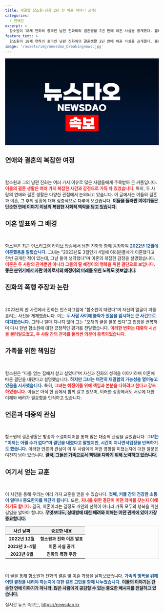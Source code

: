 ```yaml
---
title: 재결합 함소원·진화 2년 전 이혼 이야기 공개!
categories:
  - 연예인
excerpt: >
  함소원이 18세 연하의 중국인 남편 진화와의 결혼생활 2년 만에 이혼 사실을 공개했다. 불화설과 폭행 주장 속에서도 여전히 한집에 살며 딸을 위해 노력하겠다는 그의 진심은 과연 어떻게 전개될까?
feature_text: >
  함소원이 18세 연하의 중국인 남편 진화와의 결혼생활 2년 만에 이혼 사실을 공개했다. 불화설과 폭행 주장 속에서도 여전히 한집에 살며 딸을 위해 노력하겠다는 그의 진심은 과연 어떻게 전개될까?
image: '/assets/img/newsdao_breakingnews.jpg'
---
```


<p><img src="/assets/img/newsdao_breakingnews.jpg" alt="koreaapp 속보" /></p>

<h2 data-ke-size="size26">연애와 결혼의 복잡한 여정</h2>

<p data-ke-size="size16">&nbsp;</p>

<p>함소원과 그의 남편 진화는 여러 가지 이유로 많은 사람들에게 주목받아 온 커플입니다. <b><span style="color: #ee2323;">이들의 결혼 생활은 여러 가지 복잡한 사건과 감정으로 가득 차 있었습니다.</span></b> 특히, 두 사람의 연애와 결혼 생활은 다양한 관점에서 논의되고 있습니다. 이 글에서는 이들의 결혼과 이혼, 그 후의 상황에 대해 심층적으로 다루어 보겠습니다. <b><span style="background-color: #21538527;">이들을 둘러싼 이야기들은 단순한 연애 이야기 이상의 복잡한 사회적 맥락을 담고 있습니다.</span></b> </p>

<h2 data-ke-size="size26">이혼 발표와 그 배경</h2>

<p data-ke-size="size16">&nbsp;</p>

<p>함소원은 최근 인스타그램 라이브 방송에서 남편 진화와 함께 등장하여 <b><span style="color: #1a5490;">2022년 12월에 이혼했음을 알렸습니다.</span></b> 그녀는 "2023년도 3월인가 4월에 여러분들에게 이혼했다고 한번 공개한 적이 있는데, 그날 둘이 생각했다"며 이혼의 복잡한 감정을 설명했습니다. <b><span style="color: #ee2323;">이혼은 두 사람의 관계뿐만 아니라 그들의 딸 혜정이의 행복을 위한 결단으로 보입니다.</span></b> <b><span style="background-color: #21538527;">좋은 분위기에서 자란 아이로서의 혜정이의 미래를 위한 노력도 엿보입니다.</span></b> </p>

<h2 data-ke-size="size26">진화의 폭행 주장과 논란</h2>

<p data-ke-size="size16">&nbsp;</p>

<p>2023년의 한 사건에서 진화는 인스타그램에 "함소원이 때렸다"며 자신의 얼굴이 피를 흘리는 사진을 게재했습니다. 이는 <b><span style="color: #1a5490;">두 사람 사이에 불화가 있음을 암시하는 큰 사건으로 여겨졌습니다.</span></b> 그러나 얼마 지나지 않아 그는 "오해의 글을 잘못 썼다"고 입장을 번복하며 다시 한번 함소원에 대한 긍정적인 평가를 전달했습니다. <b><span style="color: #ee2323;">이러한 변화는 대중의 시선을 불러일으켰고, 두 사람 간의 관계를 둘러싼 의문이 증폭되었습니다.</span></b> </p>

<h2 data-ke-size="size26">가족을 위한 책임감</h2>

<p data-ke-size="size16">&nbsp;</p>

<p>함소원은 "다툼 없는 집에서 살고 싶었다"며 자신과 진화의 성격을 이야기하며 이혼에 따른 결단을 내렸다고 설명했습니다. <b><span style="color: #1a5490;">하지만 그녀는 여전히 재결합의 가능성을 열어놓고 있음을 시사했습니다.</span></b> 특히, <b><span style="color: #ee2323;">그녀는 혜정이를 위해 책임과 본분을 다하려고 한다고 강조하였습니다.</span></b> 이들은 아직 한 집에서 함께 살고 있으며, 이러한 상황에서도 서로에 대한 이해와 배려가 필요함을 인식하고 있습니다. </p>

<h2 data-ke-size="size26">언론과 대중의 관심</h2>

<p data-ke-size="size16">&nbsp;</p>

<p>함소원의 결혼생활은 방송과 소셜미디어를 통해 많은 대중의 관심을 끌었습니다. <b><span style="color: #1a5490;">그녀는 "이제는 어쩔 수가 없다"며 결단을 내렸다고 말했지만, 시간이 지나면서입장을 번복하기도 했습니다.</span></b> 이러한 언론의 관심이 이 두 사람에게 어떤 영향을 미쳤는지에 대한 질문은 여전히 남아 있습니다. <b><span style="background-color: #21538527;">결국, 그들은 가족으로서 책임을 다하기 위해 노력하고 있습니다.</span></b> </p>

<h2 data-ke-size="size26">여기서 얻는 교훈</h2>

<p data-ke-size="size16">&nbsp;</p>

<p>이 사건을 통해 우리는 여러 가지 교훈을 얻을 수 있습니다. <b><span style="color: #1a5490;">첫째, 커플 간의 건강한 소통이 얼마나 중요한지를 깨닫게 됩니다.</span></b> 또한, <b><span style="color: #ee2323;">자녀를 위한 결단이 어떤 의미를 갖는지 이해하기도 합니다.</span></b> 결국, 이혼이라는 결정도 개인의 선택이 아니라 가족 모두의 행복을 위한 길임을 알아야 합니다. <b><span style="background-color: #21538527;">무엇보다도, 상대방에 대한 배려와 이해는 어떤 관계에 있어 가장 중요합니다.</span></b> </p>

<table style="width: 100%; border-collapse: collapse; border: 1px solid #ddd;">
    <thead>
        <tr>
            <th style="text-align:center; background-color: #f2f2f2;">사건 날짜</th>
            <th style="text-align:center; background-color: #f2f2f2;">중요한 내용</th>
        </tr>
    </thead>
    <tbody>
        <tr>
            <td style="text-align:center; height: 17px;"><b>2022년 12월</b></td>
            <td style="text-align:center; height: 17px;"><b>함소원과 진화 이혼 발표</b></td>
        </tr>
        <tr>
            <td style="text-align:center; height: 17px;"><b>2023년 3-4월</b></td>
            <td style="text-align:center; height: 17px;"><b>이혼 사실 공개</b></td>
        </tr>
        <tr>
            <td style="text-align:center; height: 17px;"><b>2023년 6월</b></td>
            <td style="text-align:center; height: 17px;"><b>진화의 폭행 주장</b></td>
        </tr>
    </tbody>
</table>

<p data-ke-size="size16">&nbsp;</p>

<p>이 글을 통해 함소원과 진화의 결혼 및 이혼 과정을 살펴보았습니다. <b><span style="color: #1a5490;">가족의 행복을 위해 어떤 결정을 내려야 하는지에 대한 깊은 고민을 함께 나누었습니다.</span></b> <b><span style="background-color: #21538527;">이들의 이야기는 단순한 연애 이야기가 아니라, 많은 사람에게 공감할 수 있는 중요한 메시지를 전달하고 있습니다.</span></b></p>
실시간 뉴스 속보는, <a href="https://newsdao.kr" rel="dofollow">https://newsdao.kr</a>


